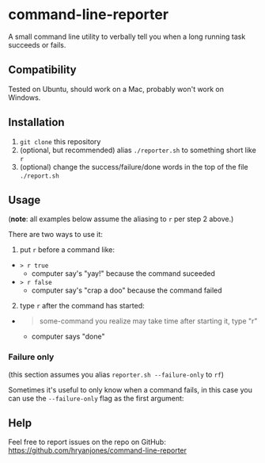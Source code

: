 # command-line-reporter
A small command line utility to verbally tell you when a long running task succeeds or fails.

## Compatibility

Tested on Ubuntu, should work on a Mac, probably won't work on Windows.

## Installation

1. `git clone` this repository
2. (optional, but recommended) alias `./reporter.sh` to something short like `r`
3. (optional) change the success/failure/done words in the top of the file `./report.sh`

## Usage

(**note**: all examples below assume the aliasing to `r` per step 2 above.)

There are two ways to use it:
1. put `r` before a command like:
  * `> r true`
    * computer say's "yay!" because the command suceeded
  * `> r false`
    * computer say's "crap a doo" because the command failed
2. type `r` after the command has started:
  * > some-command you realize may take time after starting it, type "r"
    * computer says "done"

### Failure only

(this section assumes you alias `reporter.sh --failure-only` to `rf`)

Sometimes it's useful to only know when a command fails, in this case you can use the `--failure-only` flag as the first argument:


## Help

Feel free to report issues on the repo on GitHub: https://github.com/hryanjones/command-line-reporter